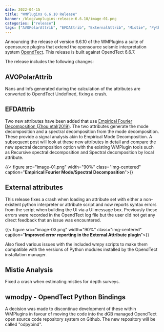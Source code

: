 ```yaml
---
date: 2022-04-15
title: "WMPlugins 6.6.10 Release"
banner: /blog/wmplugins-release-6.6.10/image-01.png
categories: ["release"]
tags: ["AVOPolarAttrib", "EFDAttrib", "ExternalAttrib", "Mistie", "Python"]
---
```

Announcing the release of version 6.6.10 of the WMPlugins a suite of opensource plugins that extend the opensource seismic interpretation
system [OpendTect](https://dgbes.com/index.php/software#free). This release is built against OpendTect 6.6.7.
<!--more-->

The release includes the following changes:
## AVOPolarAttrib
Nans and Infs generated during the calculation of the attributes are converted to OpendTect Undefined, fixing a crash.

## EFDAttrib
Two new attributes have been added that use [Empirical Fourier Decomposition (Zhou etal(2019)](https://arxiv.org/abs/1912.00414). The
two attributes generate the mode decomposition and a spectral decomposition from the mode decomposition. These provide a signal analysis
akin to Empirical Mode Decomposition. A subsequent post will look at these new attributes in detail and compare the new spectral
decomposition option with the existing WMPlugin tools such as Recursive spectral decomposition and Spectral decomposition by local attribute.

{{< figure src="image-01.png"  width="90%" class="img-centered" caption="**Empirical Fourier Mode/Spectral Decomposition**">}}

## External attributes
This release fixes a crash when loading an attribute set with either a non-existent python interpreter or attribute script and now
reports syntax errors from the script when building the UI via a UI message box. Previously these errors were recorded in the OpendTect
log file but the user did not get any direct feedback that an issue was encountered.

{{< figure src="image-03.png"  width="90%" class="img-centered" caption="**Improved error reporting in the External Attribute plugin**">}}


Also fixed various issues with the included wmpy scripts to make them compatible with the versions of Python modules installed by the OpendTect
installation manager.

## Mistie Analysis
Fixed a crash when estimating misties for depth surveys.

## wmodpy - OpendTect Python Bindings
A decision was made to discontinue development of these within WMPlugins in favour of moving the code
into the dGB managed OpendTect open source code repository system on Github. The new repository will be
called "odpybind".
